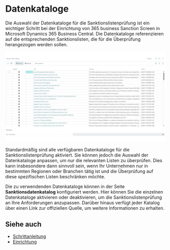 # Datenkataloge

Die Auswahl der Datenkataloge für die Sanktionslistenprüfung ist ein wichtiger Schritt bei der Einrichtung von 365 business Sanction Screen in Microsoft Dynamics 365 Business Central. Die Datenkataloge referenzieren auf die entsprechenden Sanktionslisten, die für die Überprüfung herangezogen werden sollen.

![365 business Sanction Screen - Datenkataloge](/assets/images/365-business-sanction-screen/sanctionscreen.data-catalog.en-US.png)

Standardmäßig sind alle verfügbaren Datenkataloge für die Sanktionslistenprüfung aktiviert. Sie können jedoch die Auswahl der Datenkataloge anpassen, um nur die relevanten Listen zu überprüfen. Dies kann insbesondere dann sinnvoll sein, wenn Ihr Unternehmen nur in bestimmten Regionen oder Branchen tätig ist und die Überprüfung auf diese spezifischen Listen beschränken möchte.

Die zu verwendenden Datenkataloge können in der Seite **Sanktionsdatenkatalog** konfiguriert werden. Hier können Sie die einzelnen Datenkataloge aktivieren oder deaktivieren, um die Sanktionslistenprüfung an Ihre Anforderungen anzupassen. Darüber hinaus verfügt jeder Katalog über einen Link zur offiziellen Quelle, um weitere Informationen zu erhalten.

## Siehe auch

- [Schrittanleitung](get-started.md)
- [Einrichtung](setup.md)